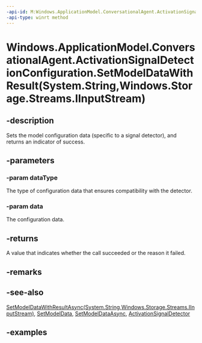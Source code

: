```yaml
---
-api-id: M:Windows.ApplicationModel.ConversationalAgent.ActivationSignalDetectionConfiguration.SetModelDataWithResult(System.String,Windows.Storage.Streams.IInputStream)
-api-type: winrt method
---
```


# Windows.ApplicationModel.ConversationalAgent.ActivationSignalDetectionConfiguration.SetModelDataWithResult(System.String,Windows.Storage.Streams.IInputStream)

<!--
public Windows.ApplicationModel.ConversationalAgent.ActivationSignalDetectionConfigurationSetModelDataResult SetModelDataWithResult (string dataType, Windows.Storage.Streams.IInputStream data);
-->

## -description

Sets the model configuration data (specific to a signal detector), and returns an indicator of success.

## -parameters

### -param dataType

The type of configuration data that ensures compatibility with the detector.

### -param data

The configuration data.

## -returns

A value that indicates whether the call succeeded or the reason it failed.

## -remarks

## -see-also

[SetModelDataWithResultAsync(System.String,Windows.Storage.Streams.IInputStream)](activationsignaldetectionconfiguration_setmodeldatawithresultasync_1134103402.md), [SetModelData](activationsignaldetectionconfiguration_setmodeldata_1028385656.md), [SetModelDataAsync](activationsignaldetectionconfiguration_setmodeldataasync_290934661.md), [ActivationSignalDetector](activationsignaldetector.md)

## -examples
